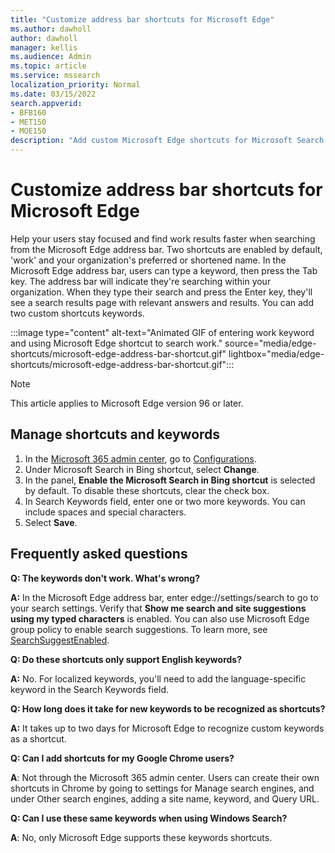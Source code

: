 ```yaml
---
title: "Customize address bar shortcuts for Microsoft Edge"
ms.author: dawholl
author: dawholl
manager: kellis
ms.audience: Admin
ms.topic: article
ms.service: mssearch
localization_priority: Normal
ms.date: 03/15/2022
search.appverid:
- BFB160
- MET150
- MOE150
description: "Add custom Microsoft Edge shortcuts for Microsoft Search in Bing or turn off these shortcuts for your organization"
---
```

# Customize address bar shortcuts for Microsoft Edge

Help your users stay focused and find work results faster when searching from the Microsoft Edge address bar. Two shortcuts are enabled by default, 'work' and your organization's preferred or shortened name. In the Microsoft Edge address bar, users can type a keyword, then press the Tab key. The address bar will indicate they're searching within your organization. When they type their search and press the Enter key, they'll see a search results page with relevant answers and results. You can add two custom shortcuts keywords.

:::image type="content" alt-text="Animated GIF of entering work keyword and using Microsoft Edge shortcut to search work." source="media/edge-shortcuts/microsoft-edge-address-bar-shortcut.gif" lightbox="media/edge-shortcuts/microsoft-edge-address-bar-shortcut.gif":::

> [!NOTE]
> This article applies to Microsoft Edge version 96 or later.

## Manage shortcuts and keywords

1. In the [Microsoft 365 admin center](https://admin.microsoft.com), go to [Configurations](https://admin.microsoft.com/Adminportal/Home#/MicrosoftSearch/configurations).
2. Under Microsoft Search in Bing shortcut, select **Change**.
3. In the panel, **Enable the Microsoft Search in Bing shortcut** is selected by default. To disable these shortcuts, clear the check box.
4. In Search Keywords field, enter one or two more keywords. You can include spaces and special characters.
5. Select **Save**.

## Frequently asked questions

**Q: The keywords don't work. What's wrong?**

**A:** In the Microsoft Edge address bar, enter edge://settings/search to go to your search settings. Verify that **Show me search and site suggestions using my typed characters** is enabled. You can also use Microsoft Edge group policy to enable search suggestions. To learn more, see [SearchSuggestEnabled](/deployedge/microsoft-edge-policies#searchsuggestenabled).

**Q: Do these shortcuts only support English keywords?**

**A:** No. For localized keywords, you'll need to add the language-specific keyword in the Search Keywords field.

**Q: How long does it take for new keywords to be recognized as shortcuts?**

**A:**  It takes up to two days for Microsoft Edge to recognize custom keywords as a shortcut.

**Q: Can I add shortcuts for my Google Chrome users?**

**A**: Not through the Microsoft 365 admin center. Users can create their own shortcuts in Chrome by going to settings for Manage search engines, and under Other search engines, adding a site name, keyword, and Query URL.

**Q: Can I use these same keywords when using Windows Search?**

**A**: No, only Microsoft Edge supports these keywords shortcuts.
